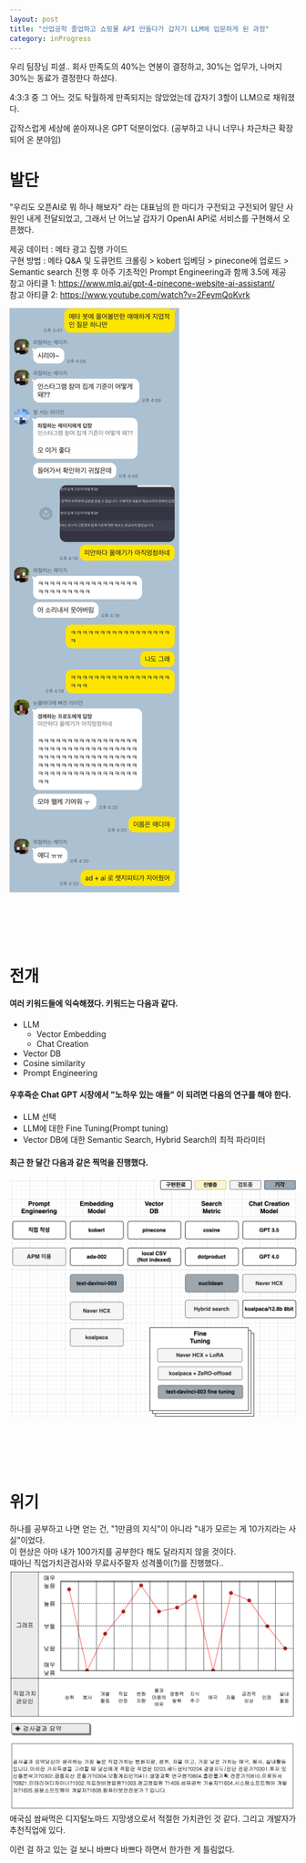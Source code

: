 ```yaml
---
layout: post
title: "산업공학 졸업하고 쇼핑몰 API 만들다가 갑자기 LLM에 입문하게 된 과정"
category: inProgress
---
```


우리 팀장님 피셜.. 회사 만족도의 40%는 연봉이 결정하고, 30%는 업무가, 나머지 30%는 동료가 결정한다 하셨다.

4:3:3 중 그 어느 것도 탁월하게 만족되지는 않았었는데
갑자기 3할이 LLM으로 채워졌다.

갑작스럽게 세상에 쏟아져나온 GPT 덕분이었다. (공부하고 나니 너무나 차근차근 확장되어 온 분야임) 

# 발단
"우리도 오픈AI로 뭐 하나 해보자" 라는 대표님의 한 마디가 구전되고 구전되어 말단 사원인 내게 전달되었고, 그래서 난 어느날 갑자기 OpenAI API로 서비스를 구현해서 오픈했다.

제공 데이터 : 메타 광고 집행 가이드    
구현 방법 : 메타 Q&A 및 도큐먼트 크롤링 > kobert 임베딩 > pinecone에 업로드 > Semantic search 진행 후 아주 기초적인 Prompt Engineering과 함께 3.5에 제공     
참고 아티클 1: https://www.mlq.ai/gpt-4-pinecone-website-ai-assistant/    
참고 아티클 2: https://www.youtube.com/watch?v=2FeymQoKvrk

![광고팀 동기들과 깔깔거리며 오픈함](..\assets\image\IMG_9807.JPG)

    
<br><br><br><br>    
# 전개
#### 여러 키워드들에 익숙해졌다. 키워드는 다음과 같다.
  - LLM
    - Vector Embedding
    - Chat Creation
  - Vector DB
  - Cosine similarity
  - Prompt Engineering    
#### 우후죽순 Chat GPT 시장에서 "노하우 있는 애들" 이 되려면 다음의 연구를 해야 한다.
  - LLM 선택
  - LLM에 대한 Fine Tuning(Prompt tuning)
  - Vector DB에 대한 Semantic Search, Hybrid Search의 최적 파라미터    

#### 최근 한 달간 다음과 같은 찍먹을 진행했다.
![찍먹.draw.io](..\assets\image\nyam.png)
    
    
<br><br><br><br>    
# 위기
하나를 공부하고 나면 얻는 건, "1만큼의 지식"이 아니라 "내가 모르는 게 10가지라는 사실"이었다.    
이 현상은 아마 내가 100가지를 공부한다 해도 달라지지 않을 것이다.    
때아닌 직업가치관검사와 무료사주팔자 성격풀이(?)를 진행했다..    
![job1](..\assets\image\job1.png)    
![job2](..\assets\image\job2.png)    
애국심 쌈싸먹은 디지털노마드 지망생으로서 적절한 가치관인 것 같다. 그리고 개발자가 추천직업에 있다.
    
        
           
이런 걸 하고 있는 걸 보니 바쁘다 바쁘다 하면서 한가한 게 틀림없다.